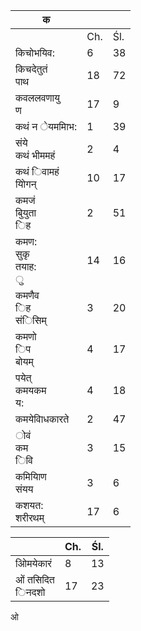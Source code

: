 | क                          |     |     |
|----------------------------|-----|-----|
|                            | Ch. | Śl. |
| किचोभयिव:                  | 6   | 38  |
| किचदेतुतं<br>पाथ           | 18  | 72  |
| कवललवणायु<br>ण             | 17  | 9   |
| कथं न ेयममािभ:             | 1   | 39  |
| संये<br>कथं भीममहं         | 2   | 4   |
| कथं िवामहं<br>योिगन्       | 10  | 17  |
| कमजं<br>बुियुता<br>िह      | 2   | 51  |
| कमण:<br>सुकृ<br>तयाह:<br>ु | 14  | 16  |
| कमणैव<br>िह<br>संिसिम्     | 3   | 20  |
| कमणो<br>िप<br>बोयम्        | 4   | 17  |
| पयेत्<br>कमयकम<br>य:       | 4   | 18  |
| कमयेवािधकारते              | 2   | 47  |
| ोवं<br>कम<br>िवि           | 3   | 15  |
| कमियािण<br>संयय            | 3   | 6   |
| कशयत:<br>शरीरथम्           | 17  | 6   |

|                    | Ch. | Śl. |
|--------------------|-----|-----|
| ओिमयेकारं<br>      | 8   | 13  |
| ओं तसिदित<br>िनदशो | 17  | 23  |

ओ